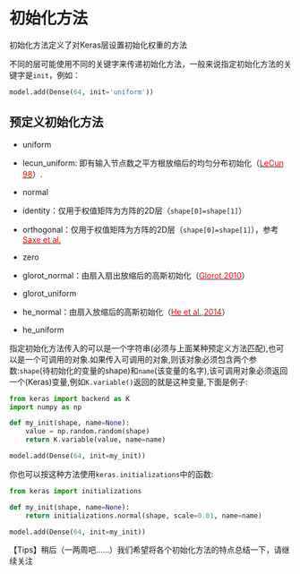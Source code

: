 # 初始化方法

初始化方法定义了对Keras层设置初始化权重的方法

不同的层可能使用不同的关键字来传递初始化方法，一般来说指定初始化方法的关键字是```init```，例如：
```python
model.add(Dense(64, init='uniform'))
```

## 预定义初始化方法

* uniform

* lecun_uniform: 即有输入节点数之平方根放缩后的均匀分布初始化（[<font color='#FF0000'>LeCun 98</font>](http://yann.lecun.com/exdb/publis/pdf/lecun-98b.pdf)）.

* normal

* identity：仅用于权值矩阵为方阵的2D层（```shape[0]=shape[1]```）

* orthogonal：仅用于权值矩阵为方阵的2D层（```shape[0]=shape[1]```），参考[<font color='#FF0000'>Saxe et al.</font>](http://arxiv.org/abs/1312.6120)

* zero

* glorot_normal：由扇入扇出放缩后的高斯初始化（[<font color='#FF0000'>Glorot 2010</font>](http://machinelearning.wustl.edu/mlpapers/paper_files/AISTATS2010_GlorotB10.pdf)）

* glorot_uniform

* he_normal：由扇入放缩后的高斯初始化（[<font color='#FF0000'>He et al.,2014</font>](http://arxiv.org/abs/1502.01852)）

* he_uniform

指定初始化方法传入的可以是一个字符串(必须与上面某种预定义方法匹配),也可以是一个可调用的对象.如果传入可调用的对象,则该对象必须包含两个参数:```shape```(待初始化的变量的shape)和```name```(该变量的名字),该可调用对象必须返回一个(Keras)变量,例如```K.variable()```返回的就是这种变量,下面是例子:
```python
from keras import backend as K
import numpy as np

def my_init(shape, name=None):
    value = np.random.random(shape)
    return K.variable(value, name=name)

model.add(Dense(64, init=my_init))
```
你也可以按这种方法使用```keras.initializations```中的函数:
```python
from keras import initializations

def my_init(shape, name=None):
    return initializations.normal(shape, scale=0.01, name=name)

model.add(Dense(64, init=my_init))
```

【Tips】稍后（一两周吧……）我们希望将各个初始化方法的特点总结一下，请继续关注
